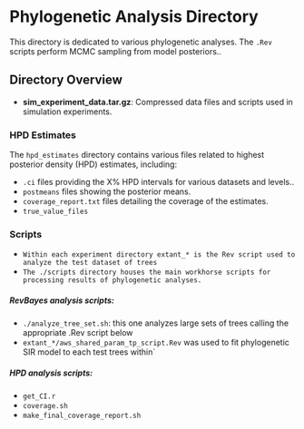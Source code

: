 # Phylogenetic Analysis Directory

This directory is dedicated to various phylogenetic analyses. The `.Rev` scripts perform MCMC sampling from model posteriors.. 

## Directory Overview

- **sim_experiment_data.tar.gz**: Compressed data files and scripts used in simulation experiments.

### HPD Estimates

The `hpd_estimates` directory contains various files related to highest posterior density (HPD) estimates, including:
- `.ci` files providing the X% HPD intervals for various datasets and levels..
- `postmeans` files showing the posterior means.
- `coverage_report.txt` files detailing the coverage of the estimates.
- `true_value_files`


### Scripts
- `Within each experiment directory extant_* is the Rev script used to analyze the test dataset of trees`
- `The ./scripts directory houses the main workhorse scripts for processing results of phylogenetic analyses.`

##### RevBayes analysis scripts:
- `./analyze_tree_set.sh`: this one analyzes large sets of trees calling the appropriate .Rev script below
- `extant_*/aws_shared_param_tp_script.Rev` was used to fit phylogenetic SIR model to each test trees within`

##### HPD analysis scripts:
- `get_CI.r`
- `coverage.sh`
- `make_final_coverage_report.sh`

